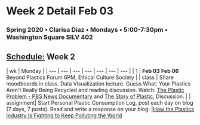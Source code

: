 # Week 2 Detail Feb 03

### Spring 2020 • Clarisa Diaz • Mondays • 5:00-7:30pm • Washington Square SILV 402

## [Schedule:](./) Week 2

| wk | Monday |
| --- | --- | --- | --- | --- | --- | --- |
| 1 | **Feb 03**    **Feb 06** Beyond Plastics Forum 6PM, Ethical Culture Society |
| class | Share moodboards in class. Data Visualization lecture. Guess What: Your Plastics Aren't Really Being Recycled and reading discussion. Watch: [The Plastic Problem - PBS News Documentary](https://www.youtube.com/watch?v=1RDc2opwg0I) and [The Story of Plastic](https://www.storyofplastic.org/watch), Discussion. | 
| assignment| Start Personal Plastic Consumption Log, post each day on blog (7 days, 7 posts). Read and write a response on your blog: |[How the Plastics Industry Is Fighting to Keep Polluting the World](https://theintercept.com/2019/07/20/plastics-industry-plastic-recycling/)  

